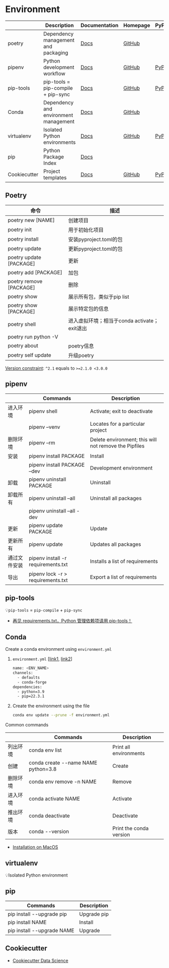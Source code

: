 # Environment

|  | Description | Documentation | Homepage | PyPI |
| --- | --- | --- | --- | --- |
| poetry | Dependency management and packaging | [Docs](https://python-poetry.org/docs/) | [GitHub](https://github.com/python-poetry/poetry) |  |
| pipenv | Python development workflow | [Docs](https://pipenv.pypa.io/en/latest/) | [GitHub](https://github.com/pypa/pipenv) | [PyPI](https://pypi.org/project/pipenv/) |
| pip-tools | pip-tools = pip-compile + pip-sync | [Docs](https://pip-tools.readthedocs.io/en/latest/) | [GitHub](https://github.com/jazzband/pip-tools) | [PyPI](https://pypi.org/project/pip-tools/) |
| Conda | Dependency and environment management | [Docs](https://docs.conda.io/en/latest/) | [GitHub](https://github.com/conda/conda) |  |
| virtualenv | Isolated Python environments | [Docs](https://virtualenv.pypa.io/en/latest/index.html) | [GitHub](https://github.com/pypa/virtualenv) | [PyPI](https://pypi.org/project/virtualenv/) |
| pip | Python Package Index | [Docs](https://pypi.org/) |  |  |
| Cookiecutter | Project templates | [Docs](https://cookiecutter.readthedocs.io/en/stable/) | [GitHub](https://github.com/cookiecutter/cookiecutter) | [PyPI](https://pypi.org/project/cookiecutter/) |

## Poetry

| 命令 |  描述 |
| --- | --- |
| poetry new [NAME] | 创建项目 |
| poetry init | 用于初始化项目 |
| poetry install | 安装pyproject.toml的包 |
| poetry update | 更新pyproject.toml的包 |
| poetry update [PACKAGE] | 更新 |
| poetry add [PACKAGE] | 加包 |
| poetry remove [PACKAGE] | 删除 |
| poetry show | 展示所有包，类似于pip list |
| poetry show [PACKAGE] | 展示特定包的信息 |
| poetry shell | 进入虚拟环境；相当于conda activate；exit退出 |
| poetry run python -V |  |
| poetry about | poetry信息 |
| poetry self update | 升级poetry |

[Version constraint](https://python-poetry.org/docs/basic-usage/#version-constraints): `^2.1` equals to `>=2.1.0 <3.0.0`

## pipenv

|  | Commands | Description |
| --- | --- | --- |
| 进入环境 | pipenv shell | Activate; exit to deactivate |
|  | pipenv –venv | Locates for a particular project |
| 删除环境 | pipenv –rm | Delete environment; this will not remove the Pipfiles |
| 安装 | pipenv install PACKAGE | Install |
|  | pipenv install PACKAGE –dev | Development environment |
| 卸载 | pipenv uninstall PACKAGE | Uninstall |
| 卸载所有 | pipenv uninstall –all | Uninstall all packages |
|  | pipenv uninstall –all -dev |  |
| 更新 | pipenv update PACKAGE | Update |
| 更新所有 | pipenv update | Updates all packages |
| 通过文件安装 | pipenv install -r requirements.txt | Installs a list of requirements |
| 导出 | pipenv lock -r > requirements.txt | Export a list of requirements |

## pip-tools

💡`pip-tools` = `pip-compile` + `pip-sync`

- [再见 requirements.txt，Python 管理依赖项请用 pip-tools！](https://zhuanlan.zhihu.com/p/486778776)

## Conda

Create a conda environment using `environment.yml`

1. `environment.yml` [[link1](https://conda.io/projects/conda/en/latest/user-guide/tasks/manage-environments.html#creating-an-environment-from-an-environment-yml-file), [link2](https://conda.io/projects/conda/en/latest/user-guide/tasks/manage-environments.html#creating-an-environment-file-manually)]

    ```bash
    name: <ENV_NAME>
    channels:
      - defaults
      - conda-forge
    dependencies:
      - python=3.9
      - pip=22.3.1
    ```

2. Create the environment using the file

    ```bash
    conda env update --prune -f environment.yml
    ```

Common commands

|  | Commands | Description |
| --- | --- | --- |
| 列出环境 | conda env list | Print all environments |
| 创建 | conda create --name NAME python=3.8 | Create |
| 删除环境 | conda env remove -n NAME | Remove |
| 进入环境 | conda activate NAME | Activate |
| 推出环境 | conda deactivate | Deactivate  |
| 版本 | conda --version | Print the conda version |
- [Installation on MacOS](https://docs.conda.io/projects/conda/en/stable/user-guide/install/macos.html)

## virtualenv

💡Isolated Python environment

pip
---

| Commands                   | Description |
| -------------------------- | ----------- |
| pip install --upgrade pip  | Upgrade pip |
| pip install NAME           | Install     |
| pip install --upgrade NAME | Upgrade     |

Cookiecutter
---

- [Cookiecutter Data Science](http://drivendata.github.io/cookiecutter-data-science/)

